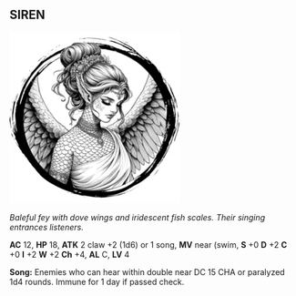 ## SIREN

![](images/siren.webp)

_Baleful fey with dove wings and iridescent fish scales. Their singing entrances listeners._

**AC** 12, **HP** 18, **ATK** 2 claw +2 (1d6) or 1 song, **MV** near (swim, **S** +0 **D** +2 **C** +0 **I** +2 **W** +2 **Ch** +4, **AL** C, **LV** 4

**Song:** Enemies who can hear within double near DC 15 CHA or paralyzed 1d4 rounds. Immune for 1 day if passed check.

